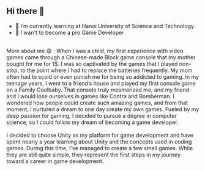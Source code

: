## Hi there 👋
- 🌱 I’m currently learning at Hanoi University of Science and Technology
- 🔭 I wan't to become a pro Game Developer
<br>
More about me 😄 :  
When I was a child, my first experience with video games came through a Chinese-made Block game console that my mother bought for me for 1$. I was so captivated by the games that I played non-stop, to the point where I had to replace the batteries frequently. My mom often had to scold or even punish me for being so addicted to gaming.
In my teenage years, I went to a friend’s house and played my first console game on a Family Coolbaby. That console truly mesmerized me, and my friend and I would lose ourselves in games like Contra and Bomberman. I wondered how people could create such amazing games, and from that moment, I nurtured a dream to one day create my own games.
Fueled by my deep passion for gaming, I decided to pursue a degree in computer science, so I could follow my dream of becoming a game developer.
<br>
<br>
I decided to choose Unity as my platform for game development and have spent nearly a year learning about Unity and the concepts used in coding games. During this time, I've managed to create a few small games. While they are still quite simple, they represent the first steps in my journey toward a career in game development.


  
<!--
**Hienducnguyen1206/Hienducnguyen1206** is a ✨ _special_ ✨ repository because its `README.md` (this file) appears on your GitHub profile.

Here are some ideas to get you started:

- 🔭 I’m currently working on ...
- 🌱 I’m currently learning ...
- 👯 I’m looking to collaborate on ...
- 🤔 I’m looking for help with ...
- 💬 Ask me about ...
- 📫 How to reach me: ...
- 😄 Pronouns: ...
- ⚡ Fun fact: ...
-->
